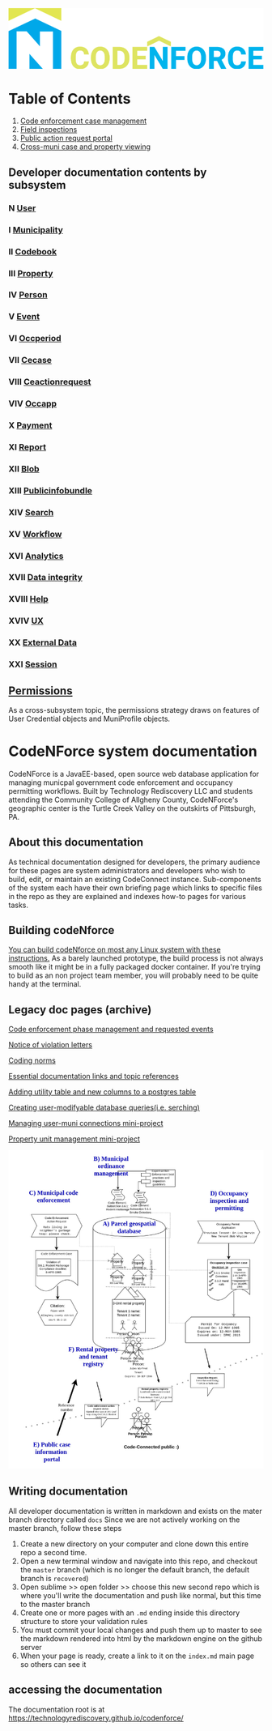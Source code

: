 ![codeNforce logo](img/Logo-N_public.png)

# Table of Contents

1. [Code enforcement case management](case/casescreen.md)
1. [Field inspections](inspections/fins.md)
1. [Public action request portal](public/cears.md)
1. [Cross-muni case and property viewing](case/crossmuni.md)


## Developer documentation contents by subsystem

### N [User](ss_User.md)
### I [Municipality](ss_Municipality.md)
### II [Codebook](ss_Codebook.md)
### III [Property](ss_Property.md)
### IV [Person](ss_Person.md)
### V [Event](ss_Event.md)
### VI [Occperiod](ss_Occperiod.md)
### VII [Cecase](ss_Cecase.md)
### VIII [Ceactionrequest](ss_Ceactionrequest.md)
### VIV [Occapp](ss_Occapp.md)
### X [Payment](ss_Payment.md)
### XI [Report](ss_Report.md)
### XII [Blob](ss_Blob.md)
### XIII [Publicinfobundle](ss_Publicinfobundle.md)
### XIV [Search](ss_Search.md)
### XV [Workflow](ss_Workflow.md)
### XVI [Analytics](ss_analytics.md)
### XVII [Data integrity](ss_dataintegrity.md)
### XVIII [Help](ss_help.md)
### XVIV [UX](ss_ux.md)
### XX [External Data](ss_externaldata.md)
### XXI [Session](ss_session.md)

## [Permissions](permissions.md)
As a cross-subsystem topic, the permissions strategy draws on features of User Credential objects and MuniProfile objects.


# CodeNForce system documentation
CodeNForce is a JavaEE-based, open source web database application for managing municpal government code enforcement and occupancy permitting workflows. Built by Technology Rediscovery LLC and students attending the Community College of Allgheny County, CodeNForce's geographic center is the Turtle Creek Valley on the outskirts of Pittsburgh, PA.

## About this documentation
As technical documentation designed for developers, the primary audience for these pages are system administrators and developers who wish to build, edit, or maintain an existing CodeConnect instance. Sub-components of the system each have their own briefing page which links to specific files in the repo as they are explained and indexes how-to pages for various tasks. 

## Building codeNforce
[You can build codeNforce on most any Linux system with these instructions.](buildingcc/buildsteps.md) As a barely launched prototype, the build process is not always smooth like it might be in a fully packaged docker container. If you're trying to build as an non project team member, you will probably need to be quite handy at the terminal.

## Legacy doc pages (archive)

[Code enforcement phase management and requested events](cecasephases.md)

[Notice of violation letters](novs.md)

[Coding norms](codingNorms.md)

[Essential documentation links and topic references](references.md)

[Adding utility table and new columns to a postgres table](pg-add-table-columns.md)

[Creating user-modifyable database queries(i.e. serching)](searching.md)

[Managing user-muni connections mini-project](muni-user-project.md)

[Property unit management mini-project](property-unit-mini-project.md)

![CodeConnect system components](img/ccoverview.jpg)

## Writing documentation
All developer documentation is written in markdown and exists on the mater branch directory called `docs` Since we are not actively working on the master branch, follow these steps
1. Create a new directory on your computer and clone down this entire repo a second time.
2. Open a new terminal window and navigate into this repo, and checkout the `master` branch (which is no longer the default branch, the default branch is `recovered`)
3. Open sublime >> open folder >> choose this new second repo which is where you'll write the documentation and push like normal, but this time to the master branch
4. Create one or more pages with an `.md` ending inside this directory structure to store your validation rules
5. You  must commit your local changes and push them up to master to see the markdown rendered into html by the markdown engine on the github server
6. When your page is ready, create a link to it on the `index.md` main page so others can see it

## accessing the documentation
The documentation root is at 
https://technologyrediscovery.github.io/codenforce/

